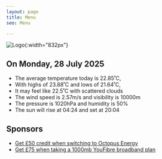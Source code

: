 ```yaml
---
layout: page
title: Menu
seo: Menu

---
```


![Logo](/images/logo.jpg){:width="832px"}

<!-- weather_marker starts -->
## On Monday, 28 July 2025

- The average temperature today is 22.85˚C,
- With highs of 23.88˚C and lows of 21.64˚C,
- It may feel like 22.5˚C with scattered clouds
- The wind speed is 2.57m/s and visibility is 10000m
- The pressure is 1020hPa and humidity is 50%
- The sun will rise at 04:24 and set at 20:04

<!-- weather_marker ends -->

## Sponsors

- [Get £50 credit when switching to Octopus Energy](https://bit.ly/3oD1nnS)
- [Get £75 when taking a 1000mb YouFibre broadband plan](https://aklam.io/91zWhU?)
